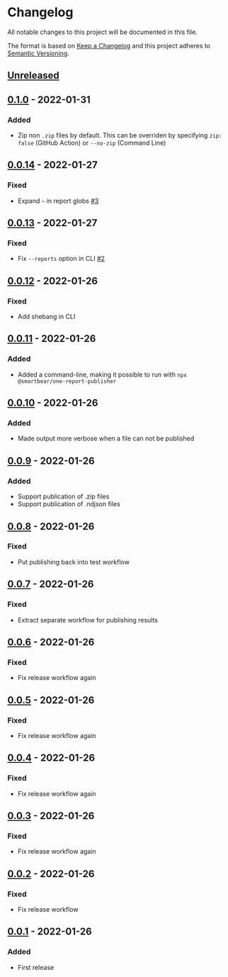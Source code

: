 # Changelog

All notable changes to this project will be documented in this file.

The format is based on [Keep a Changelog](https://keepachangelog.com/en/1.0.0/)
and this project adheres to [Semantic Versioning](https://semver.org/spec/v2.0.0.html).

## [Unreleased]

## [0.1.0] - 2022-01-31

### Added

- Zip non `.zip` files by default. This can be overriden by specifying `zip: false` (GitHub Action) or `--no-zip` (Command Line)

## [0.0.14] - 2022-01-27

### Fixed

- Expand `~` in report globs [#3](https://github.com/SmartBear/one-report-publisher/pull/2)

## [0.0.13] - 2022-01-27

### Fixed

- Fix `--reports` option in CLI [#2](https://github.com/SmartBear/one-report-publisher/pull/2)

## [0.0.12] - 2022-01-26

### Fixed

- Add shebang in CLI

## [0.0.11] - 2022-01-26

### Added

- Added a command-line, making it possible to run with `npx @smartbear/one-report-publisher`

## [0.0.10] - 2022-01-26

### Added

- Made output more verbose when a file can not be published

## [0.0.9] - 2022-01-26

### Added

- Support publication of .zip files
- Support publication of .ndjson files

## [0.0.8] - 2022-01-26

### Fixed

- Put publishing back into test workflow

## [0.0.7] - 2022-01-26

### Fixed

- Extract separate workflow for publishing results

## [0.0.6] - 2022-01-26

### Fixed

- Fix release workflow again

## [0.0.5] - 2022-01-26

### Fixed

- Fix release workflow again

## [0.0.4] - 2022-01-26

### Fixed

- Fix release workflow again

## [0.0.3] - 2022-01-26

### Fixed

- Fix release workflow again

## [0.0.2] - 2022-01-26

### Fixed

- Fix release workflow

## [0.0.1] - 2022-01-26

### Added

- First release

[unreleased]: https://github.com/smartbear/one-report-publisher/compare/v0.1.0...HEAD
[0.1.0]: https://github.com/smartbear/one-report-publisher/compare/v0.0.14...v0.1.0
[0.0.14]: https://github.com/smartbear/one-report-publisher/compare/v0.0.13...v0.0.14
[0.0.13]: https://github.com/smartbear/one-report-publisher/compare/v0.0.12...v0.0.13
[0.0.12]: https://github.com/smartbear/one-report-publisher/compare/v0.0.11...v0.0.12
[0.0.11]: https://github.com/smartbear/one-report-publisher/compare/v0.0.10...v0.0.11
[0.0.10]: https://github.com/smartbear/one-report-publisher/compare/v0.0.9...v0.0.10
[0.0.9]: https://github.com/smartbear/one-report-publisher/compare/v0.0.8...v0.0.9
[0.0.8]: https://github.com/smartbear/one-report-publisher/compare/v0.0.7...v0.0.8
[0.0.7]: https://github.com/smartbear/one-report-publisher/compare/v0.0.6...v0.0.7
[0.0.6]: https://github.com/smartbear/one-report-publisher/compare/v0.0.5...v0.0.6
[0.0.5]: https://github.com/smartbear/one-report-publisher/compare/v0.0.4...v0.0.5
[0.0.4]: https://github.com/smartbear/one-report-publisher/compare/v0.0.3...v0.0.4
[0.0.3]: https://github.com/smartbear/one-report-publisher/compare/v0.0.2...v0.0.3
[0.0.2]: https://github.com/smartbear/one-report-publisher/compare/v0.0.1...v0.0.2
[0.0.1]: https://github.com/smartbear/one-report-publisher/compare/f2861360b67450d42e32f0e6708ea6aa795688d1...v0.0.1
